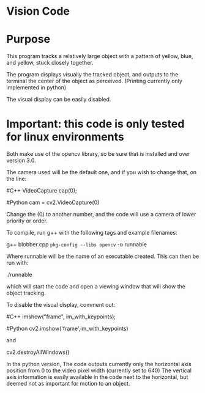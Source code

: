 # Vision Code

# Purpose
This program tracks a relatively large object with a pattern of yellow, blue, and yellow, stuck closely together.

The program displays visually the tracked object, and outputs
 to the terminal the center of the object as perceived. (Printing currently only implemented in python)

The visual display can be easily disabled.

# Important: this code is only tested for linux environments

Both make use of the opencv library, so be sure that is installed and over version 3.0.

The camera used will be the default one, and if you wish to change that, on the line:

#C++
VideoCapture cap(0);

#Python
cam = cv2.VideoCapture(0)

Change the (0) to another number, and the code will use a camera of lower priority or order.

To compile, run g++ with the following tags and example filenames:

g++ blobber.cpp `pkg-config --libs opencv` -o runnable

Where runnable will be the name of an executable created. This can then be run with:

./runnable

which will start the code and open a viewing window that will show the object tracking.

To disable the visual display, comment out:

#C++
imshow("frame", im_with_keypoints);

#Python
cv2.imshow('frame',im_with_keypoints)

and

cv2.destroyAllWindows()

In the python version,
The code outputs currently only the horizontal axis position from 0 to the video pixel width (currently set to 640)
The vertical axis information is easily available in the code next to the horizontal, but deemed not as important for motion to an object.